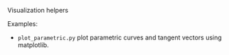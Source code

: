 Visualization helpers

Examples:
- `plot_parametric.py` plot parametric curves and tangent vectors using matplotlib.
